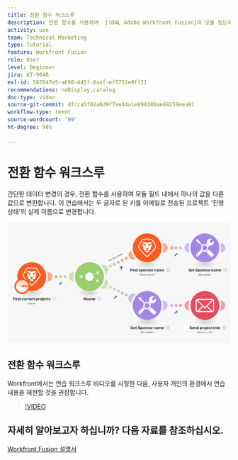 ```yaml
---
title: 전환 함수 워크스루
description: 전환 함수를 사용하여  [!DNL Adobe Workfront Fusion]의 모듈 필드에서 한 값을 다른 값으로 변환하는 방법을 알아봅니다.
activity: use
team: Technical Marketing
type: Tutorial
feature: Workfront Fusion
role: User
level: Beginner
jira: KT-9048
exl-id: 567847e5-a690-445f-8aaf-ef5751e0ff21
recommendations: noDisplay,catalog
doc-type: video
source-git-commit: dfcca5f02a6d9f7ee44a1e894106ae48259eea91
workflow-type: tm+mt
source-wordcount: '99'
ht-degree: 98%

---
```


# 전환 함수 워크스루

간단한 데이터 변경의 경우, 전환 함수를 사용하여 모듈 필드 내에서 하나의 값을 다른 값으로 변환합니다. 이 연습에서는 두 글자로 된 키를 이메일로 전송된 프로젝트 ‘진행 상태’의 실제 이름으로 변경합니다.

![전환 함수를 사용하는 이미지](assets/beyond-basic-modules-3.png)

## 전환 함수 워크스루

Workfront에서는 연습 워크스루 비디오를 시청한 다음, 사용자 개인의 환경에서 연습 내용을 재현할 것을 권장합니다.

>[!VIDEO](https://video.tv.adobe.com/v/335289/?quality=12&learn=on&enablevpops)



## 자세히 알아보고자 하십니까? 다음 자료를 참조하십시오.

[Workfront Fusion 설명서](https://experienceleague.adobe.com/en/docs/workfront-fusion/using/get-started-with-fusion/understand-workfront-fusion/workfront-fusion-overview)
